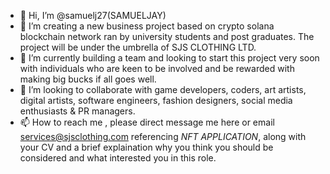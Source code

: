 - 👋 Hi, I’m @samuelj27(SAMUELJAY)
- 👀 I’m creating a new business project based on crypto solana blockchain network ran by university students and post graduates. The project will be under the umbrella of SJS CLOTHING LTD.
- 🌱 I’m currently building a team and looking to start this project very soon with individuals who are keen to be involved and be rewarded with making big bucks if all goes well. 
- 💞️ I’m looking to collaborate with game developers, coders, art artists, digital artists, software engineers, fashion designers, social media enthusiasts & PR managers.
- 📫 How to reach me , please direct message me here or email services@sjsclothing.com referencing *NFT APPLICATION*, along with your CV and a brief explaination why you think you should be considered and what interested you in this role. 

<!---
samuelj27/samuelj27 is a ✨ special ✨ repository because its `README.md` (this file) appears on your GitHub profile.
You can click the Preview link to take a look at your changes.
--->
